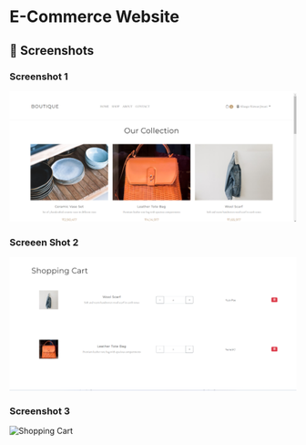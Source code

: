 # E-Commerce Website

## 📸 Screenshots

### Screenshot 1
![Homepage](./website%20image1.png)


### Screeen Shot 2
![Product Catalog](./website%20image%202.png)


### Screenshot 3
![Shopping Cart](website%20image3.png)


